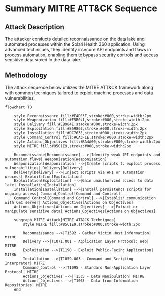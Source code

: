 # Summary MITRE ATT&CK Sequence

## Attack Description
The attacker conducts detailed reconnaissance on the data lake and automated processes within the Solari Health 360 application. Using advanced techniques, they identify insecure API endpoints and flaws in process automation, enabling them to bypass security controls and access sensitive data stored in the data lake.

## Methodology
The attack sequence below utilizes the MITRE ATT&CK framework along with common techniques tailored to exploit machine processes and data vulnerabilities.

```mermaid
flowchart TD

    style Reconnaissance fill:#F4D03F,stroke:#000,stroke-width:2px
    style Weaponization fill:#F5B041,stroke:#000,stroke-width:2px
    style Delivery fill:#EB984E,stroke:#000,stroke-width:2px
    style Exploitation fill:#E59866,stroke:#000,stroke-width:2px
    style Installation fill:#DC7633,stroke:#000,stroke-width:2px
    style Command_Control fill:#CA6F1E,stroke:#000,stroke-width:2px
    style Actions_Objectives fill:#BA4A00,stroke:#000,stroke-width:2px
    style MITRE fill:#85C1E9,stroke:#000,stroke-width:2px

    Reconnaissance[Reconnaissance] -->|Identify weak API endpoints and automation flaws| Weaponization[Weaponization]
    Weaponization[Weaponization] -->|Create scripts to exploit process vulnerabilities| Delivery[Delivery]
    Delivery[Delivery] -->|Inject scripts via API or automation process| Exploitation[Exploitation]
    Exploitation[Exploitation] -->|Gain unauthorized access to data lake| Installation[Installation]
    Installation[Installation] -->|Install persistence scripts for ongoing access| Command_Control[Command and Control]
    Command_Control[Command and Control] -->|Establish communication with C&C server| Actions_Objectives[Actions on Objectives]
    Actions_Objectives[Actions on Objectives] -->|Extract or manipulate sensitive data| Actions_Objectives[Actions on Objectives]

    subgraph MITRE_Attack[MITRE ATT&CK Techniques]
        style MITRE fill:#85C1E9,stroke:#000,stroke-width:2px

        Reconnaissance -->|T1592 - Gather Victim Host Information| MITRE
        Delivery -->|T1071.001 - Application Layer Protocol: Web| MITRE
        Exploitation -->|T1190 - Exploit Public-Facing Application| MITRE
        Installation -->|T1059.003 - Command and Scripting Interpreter| MITRE
        Command_Control -->|T1095 - Standard Non-Application Layer Protocol| MITRE
        Actions_Objectives -->|T1565 - Data Manipulation| MITRE
        Actions_Objectives -->|T1003 - Data from Information Repositories| MITRE
    end
